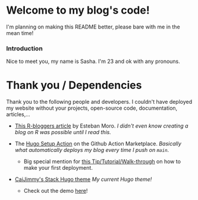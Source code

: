 # Welcome to my blog's code!

I'm planning on making this README better, please bare with me in the mean time!

### Introduction

Nice to meet you, my name is Sasha.
I'm 23 and ok with any pronouns.

# Thank you / Dependencies

Thank you to the following people and developers. I couldn't have deployed my
website without your projects, open-source code, documentation, articles,...

- [This R-bloggers article](http://estebanmoro.org/post/2019-02-02-setting-up-your-blog-with-rstudio-and-blogdown-i-creating-the-blog/) by Esteban Moro.
  _I didn't even know creating a blog on R was possible until I read this._

- The [Hugo Setup Action](https://github.com/marketplace/actions/hugo-setup) on the Github Action Marketplace.
  _Basically what automatically deploys my blog every time I push on `main`_.

  - Big special mention for [this Tip/Tutorial/Walk-through](https://github.com/peaceiris/actions-gh-pages#%EF%B8%8F-first-deployment-with-github_token) on how to make your
    first deployment.

- [CaiJimmy's Stack Hugo theme](https://github.com/CaiJimmy/hugo-theme-stack) _My current Hugo theme!_
  - Check out the demo [here](https://demo.stack.jimmycai.com/)!
